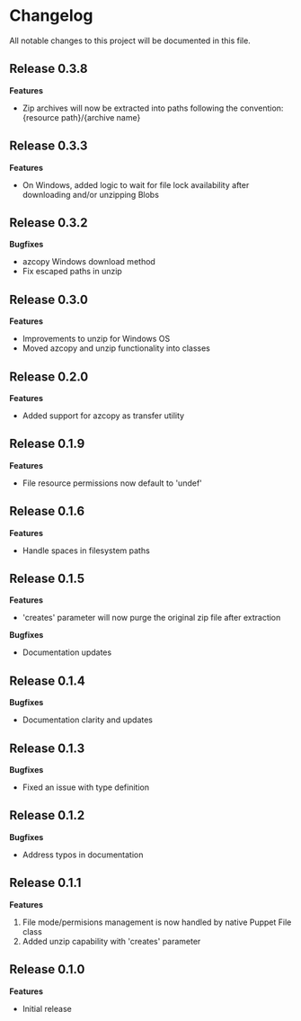 # Changelog

All notable changes to this project will be documented in this file.

## Release 0.3.8

**Features**

- Zip archives will now be extracted into paths following the convention: {resource path}/{archive name}

## Release 0.3.3

**Features**

- On Windows, added logic to wait for file lock availability after downloading and/or unzipping Blobs

## Release 0.3.2

**Bugfixes**

- azcopy Windows download method
- Fix escaped paths in unzip


## Release 0.3.0

**Features**

- Improvements to unzip for Windows OS
- Moved azcopy and unzip functionality into classes

## Release 0.2.0

**Features**

- Added support for azcopy as transfer utility

## Release 0.1.9

**Features**

- File resource permissions now default to 'undef'

## Release 0.1.6

**Features**

- Handle spaces in filesystem paths

## Release 0.1.5

**Features**

- 'creates' parameter will now purge the original zip file after extraction

**Bugfixes**

- Documentation updates

## Release 0.1.4

**Bugfixes**

- Documentation clarity and updates

## Release 0.1.3

**Bugfixes**

- Fixed an issue with type definition

## Release 0.1.2

**Bugfixes**

- Address typos in documentation

## Release 0.1.1

**Features**
1. File mode/permisions management is now handled by native Puppet File class
1. Added unzip capability with 'creates' parameter

## Release 0.1.0

**Features**

- Initial release
